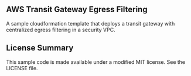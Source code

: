 ## AWS Transit Gateway Egress Filtering

A sample cloudformation template that deploys a transit gateway with centralized egress filtering in a security VPC.

## License Summary

This sample code is made available under a modified MIT license. See the LICENSE file.
